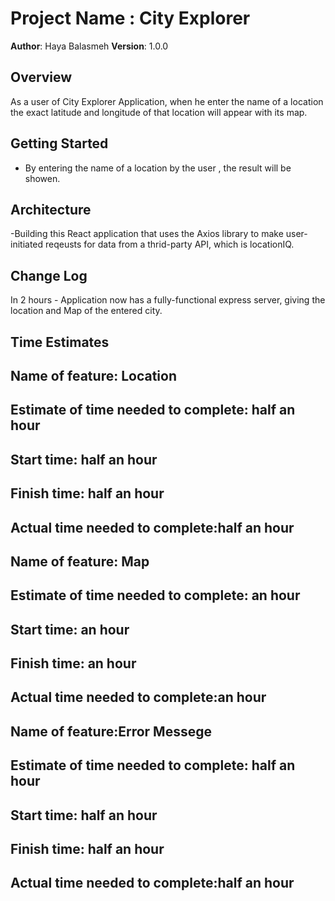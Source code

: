 # Project Name : City Explorer

**Author**: Haya Balasmeh
**Version**: 1.0.0 

## Overview
As a user of City Explorer Application, when he enter the name of a location the exact latitude and longitude of that location will appear with its map.

## Getting Started
- By entering the name of a location by the user , the result will be showen.

## Architecture
-Building this React application that uses the Axios library to make user-initiated reqeusts for data from a thrid-party API, which is locationIQ.

## Change Log

In 2 hours - Application now has a fully-functional express server, giving the location and Map of the entered city.


## Time Estimates

## Name of feature: Location 

## Estimate of time needed to complete: half an hour

## Start time: half an hour

## Finish time: half an hour

## Actual time needed to complete:half an hour



## Name of feature: Map

## Estimate of time needed to complete: an hour

## Start time: an hour

## Finish time: an hour

## Actual time needed to complete:an hour



## Name of feature:Error Messege

## Estimate of time needed to complete: half an hour

## Start time: half an hour

## Finish time: half an hour

## Actual time needed to complete:half an hour